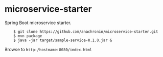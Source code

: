 # microservice-starter
Spring Boot microservice starter.

        $ git clone https://github.com/anachronin/microservice-starter.git
        $ mvn package
        $ java -jar target/sample-service-0.1.0.jar & 

Browse to <code>http:/hostname:8080/index.html</code>
